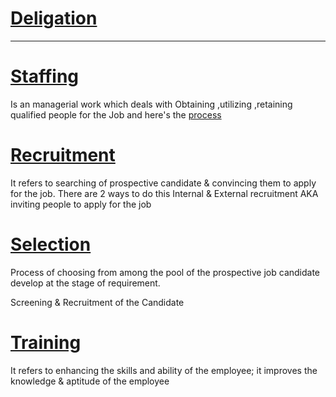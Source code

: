 # [Deligation](./deligation.md)

----

# [Staffing](./staffing.md)
Is an managerial work which deals with Obtaining ,utilizing  ,retaining
qualified people for the Job and here's the [process](./process_of_staffing.md)

# [Recruitment](./recruitment.md)
It refers to searching of prospective candidate & convincing them to apply for the job.
There are 2 ways to do this Internal & External recruitment 
AKA inviting people to apply for the job

# [Selection](./selection.md)
Process of choosing from among the pool of the prospective job candidate develop at the stage of requirement.

Screening & Recruitment of the Candidate

# [Training](./training.md)
It refers to enhancing the skills and ability of the employee;
it improves the knowledge & aptitude of the employee
